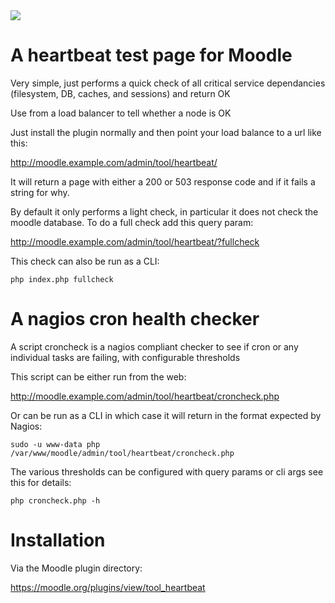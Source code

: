 <a href="https://travis-ci.org/brendanheywood/moodle-tool_heartbeat">
<img src="https://travis-ci.org/brendanheywood/moodle-tool_heartbeat.svg?branch=master">
</a>

# A heartbeat test page for Moodle

Very simple, just performs a quick check of all critical service
dependancies (filesystem, DB, caches, and sessions) and return OK

Use from a load balancer to tell whether a node is OK

Just install the plugin normally and then point your load balance
to a url like this:

http://moodle.example.com/admin/tool/heartbeat/

It will return a page with either a 200 or 503 response code and
if it fails a string for why.

By default it only performs a light check, in particular it does not
check the moodle database. To do a full check add this query param:

http://moodle.example.com/admin/tool/heartbeat/?fullcheck

This check can also be run as a CLI:

```
php index.php fullcheck
```

# A nagios cron health checker

A script croncheck is a nagios compliant checker to see if cron
or any individual tasks are failing, with configurable thresholds

This script can be either run from the web:

http://moodle.example.com/admin/tool/heartbeat/croncheck.php

Or can be run as a CLI in which case it will return in the format
expected by Nagios:

```
sudo -u www-data php /var/www/moodle/admin/tool/heartbeat/croncheck.php
```

The various thresholds can be configured with query params or cli args
see this for details:

```
php croncheck.php -h
```

# Installation

Via the Moodle plugin directory:

https://moodle.org/plugins/view/tool_heartbeat

